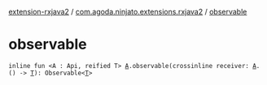 [extension-rxjava2](../index.md) / [com.agoda.ninjato.extensions.rxjava2](index.md) / [observable](./observable.md)

# observable

`inline fun <A : Api, reified T> `[`A`](observable.md#A)`.observable(crossinline receiver: `[`A`](observable.md#A)`.() -> `[`T`](observable.md#T)`): Observable<`[`T`](observable.md#T)`>`